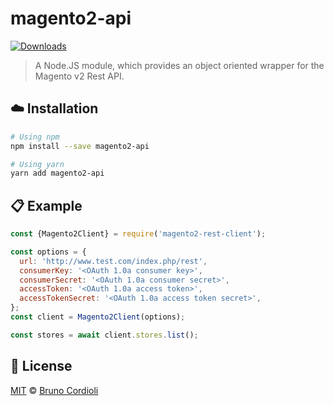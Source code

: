 # magento2-api

[![Downloads](https://img.shields.io/npm/dt/youtube-api.svg)](https://www.npmjs.com/package/magento2-api)

> A Node.JS module, which provides an object oriented wrapper for the Magento v2 Rest API.

















## :cloud: Installation

```sh
# Using npm
npm install --save magento2-api

# Using yarn
yarn add magento2-api
```













## :clipboard: Example



```js
const {Magento2Client} = require('magento2-rest-client');

const options = {
  url: 'http://www.test.com/index.php/rest',
  consumerKey: '<OAuth 1.0a consumer key>',
  consumerSecret: '<OAuth 1.0a consumer secret>',
  accessToken: '<OAuth 1.0a access token>',
  accessTokenSecret: '<OAuth 1.0a access token secret>',
};
const client = Magento2Client(options);

const stores = await client.stores.list();
```















## :scroll: License

[MIT][license] © [Bruno Cordioli][website]






[license]: /LICENSE
[website]: https://www.linkedin.com/in/bruno-cordioli-machado-4b2a47180/
